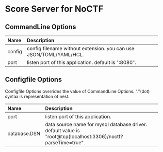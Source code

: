 # Score Server for NoCTF

## CommandLine Options

| Name | Description |
|:-----|:------------|
| config | config filename without extension. you can use JSON/TOML/YAML/HCL. |
| port | listen port of this application. default is ":8080". |

## Configfile Options

Configfile Options overrides the value of CommandLine Options.
"."(dot) syntax is representation of nest.

| Name | Description |
|:-----|:------------|
| port | listen port of this application. |
| database.DSN | data source name for mysql database driver. default value is "root@tcp(localhost:3306)/noctf?parseTime=true". |
